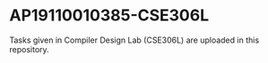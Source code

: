 # AP19110010385-CSE306L
Tasks given in Compiler Design Lab (CSE306L) are uploaded in this repository.
